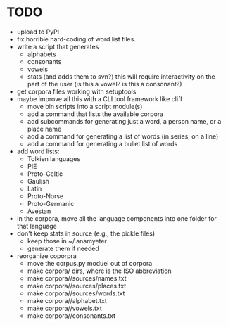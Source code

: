 # TODO

* upload to PyPI
* fix horrible hard-coding of word list files.
* write a script that generates
  - alphabets
  - consonants
  - vowels
  - stats
 (and adds them to svn?)
 this will require interactivity on the part of the user (is this a vowel? is
 this a consonant?)
* get corpora files working with setuptools
* maybe improve all this with a CLI tool framework like cliff
  - move bin scripts into a script module(s)
  - add a command that lists the available corpora
  - add subcommands for generating just a word, a person name, or a place name
  - add a command for generating a list of words (in series, on a line)
  - add a command for generating a bullet list of words
* add word lists:
  - Tolkien languages
  - PIE
  - Proto-Celtic
  - Gaulish
  - Latin
  - Proto-Norse
  - Proto-Germanic
  - Avestan
* in the corpora, move all the language components into one folder for that
  language
* don't keep stats in source (e.g., the pickle files)
  - keep those in ~/.anamyeter
  - generate them if needed
* reorganize coporpra
  - move the corpus.py moduel out of corpora
  - make corpora/<lang> dirs, where <lang> is the ISO abbreviation
  - make corpora/<lang>/sources/names.txt
  - make corpora/<lang>/sources/places.txt
  - make corpora/<lang>/sources/words.txt
  - make corpora/<lang>/alphabet.txt
  - make corpora/<lang>/vowels.txt
  - make corpora/<lang>/consonants.txt
